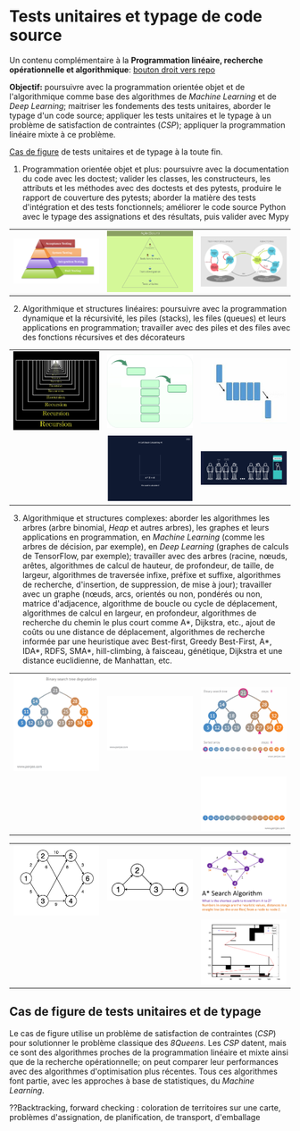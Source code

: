 # Tests unitaires et typage de code source

Un contenu complémentaire à la **Programmation linéaire, recherche opérationnelle et algorithmique**: <a href="https://github.com/ugolabo/programmation_lineaire_algorithmique">bouton droit vers repo</a>

**Objectif:** poursuivre avec la programmation orientée objet et de l'algorithmique comme base des algorithmes de *Machine Learning* et de *Deep Learning*; maitriser les fondements des tests unitaires, aborder le typage d'un code source; appliquer les tests unitaires et le typage à un problème de satisfaction de contraintes (*CSP*); appliquer la programmation linéaire mixte à ce problème.

[Cas de figure](#cas-de-figure-de-tests-unitaires-et-de-typage) de tests unitaires et de typage à la toute fin.

1. Programmation orientée objet et plus: poursuivre avec la documentation du code avec les doctest; valider les classes, les constructeurs, les attributs et les méthodes avec des doctests et des pytests, produire le rapport de couverture des pytests; aborder la matière des tests d'intégration et des tests fonctionnels; améliorer le code source Python avec le typage des assignations et des résultats, puis valider avec Mypy

|    |    |    |
|:---|:---|:---|
| <img src="img/tests.jpg" alt="" width="300">   | <img src="img/tests2.jpg" alt="" width="300">   | <img src="img/scrum_tests.jpg" alt="" width="300">   |

2. Algorithmique et structures linéaires: poursuivre avec la programmation dynamique et la récursivité, les piles (stacks), les files (queues) et leurs applications en programmation; travailler avec des piles et des files avec des fonctions récursives et des décorateurs

|    |    |    |
|:---|:---|:---|
| <img src="img/recursive.jpg" alt="" width="300">   | <img src="img/stack.jpg" alt="" width="300">  | <img src="img/queue.jpg" alt="" width="300">  |
|    | <img src="img/participants_s.gif" alt="" width="300">  | <img src="img/participants_q.gif" alt="" width="300">  |

3. Algorithmique et structures complexes: aborder les algorithmes les arbres (arbre binomial, *Heap* et autres arbres), les graphes et leurs applications en programmation, en *Machine Learning* (comme les arbres de décision, par exemple), en *Deep Learning* (graphes de calculs de TensorFlow, par exemple); travailler avec des arbres (racine, nœuds, arêtes, algorithmes de calcul de hauteur, de profondeur, de taille, de largeur, algorithmes de traversée infixe, préfixe et suffixe, algorithmes  de recherche, d'insertion, de suppression, de mise à jour); travailler avec un graphe (nœuds, arcs, orientés ou non, pondérés ou non, matrice d'adjacence, algorithme de boucle ou cycle de déplacement, algorithmes de calcul en largeur, en profondeur, algorithmes de recherche du chemin le plus court comme A*, Dijkstra, etc., ajout de coûts ou une distance de déplacement, algorithmes de recherche informée par une heuristique avec Best-first, Greedy Best-First, A*, IDA*, RDFS, SMA*, hill-climbing, à faisceau, génétique, Dijkstra et une distance euclidienne, de Manhattan, etc.

|    |    |    |
|:---|:---|:---|
| <img src="img/binary-search-tree-degenerating-demo-animation.gif" alt="" width="300">   | <img src="img/binary-search-tree-insertion-animation.gif" alt="" width="300">   | <img src="img/binary-search-tree-sorted-array-animation.gif" alt="" width="300">   |
|    |    | <img src="img/optimal-binary-search-tree-from-sorted-array.gif" alt="" width="300">   |

|    |    |    |
|:---|:---|:---|
| <img src="img/graph1.gif" alt="" width="300">   | <img src="img/graph2.gif" alt="" width="300">   | <img src="img/astar2.jpg" alt="" width="300">   |
|    |    | <img src="img/astar.jpg" alt="" width="300">   |

## Cas de figure de tests unitaires et de typage

Le cas de figure utilise un problème de satisfaction de contraintes (*CSP*) pour solutionner le problème classique des *8Queens*. Les *CSP* datent, mais ce sont des algorithmes proches de la programmation linéaire et mixte ainsi que de la recherche opérationnelle; on peut comparer leur performances avec des algorithmes d'optimisation plus récentes. Tous ces algorithmes font partie, avec les approches à base de statistiques, du *Machine Learning*.



??Backtracking, forward checking : coloration de territoires sur une carte, problèmes d'assignation, de planification, de transport, d'emballage
